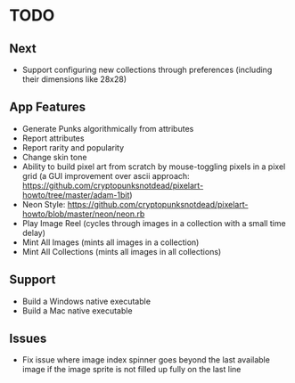 # TODO

## Next

- Support configuring new collections through preferences (including their dimensions like 28x28)

## App Features

- Generate Punks algorithmically from attributes
- Report attributes
- Report rarity and popularity
- Change skin tone
- Ability to build pixel art from scratch by mouse-toggling pixels in a pixel grid (a GUI improvement over ascii approach: https://github.com/cryptopunksnotdead/pixelart-howto/tree/master/adam-1bit)
- Neon Style: https://github.com/cryptopunksnotdead/pixelart-howto/blob/master/neon/neon.rb
- Play Image Reel (cycles through images in a collection with a small time delay)
- Mint All Images (mints all images in a collection)
- Mint All Collections (mints all images in all collections)

## Support

- Build a Windows native executable
- Build a Mac native executable

## Issues

- Fix issue where image index spinner goes beyond the last available image if the image sprite is not filled up fully on the last line
